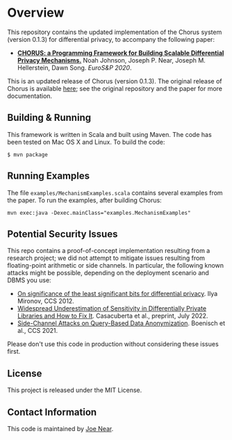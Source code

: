 # Overview

This repository contains the updated implementation of the Chorus
system (version 0.1.3) for differential privacy, to accompany the
following paper:

- [**CHORUS: a Programming Framework for Building Scalable Differential
Privacy Mechanisms.**](https://conferences.computer.org/eurosp/pdfs/EuroSP2020-2psedXWK6U4prXdo7t91Gm/508700a535/508700a535.pdf) Noah Johnson, Joseph P. Near, Joseph
M. Hellerstein, Dawn Song. *EuroS&P 2020*.

This is an updated release of Chorus (version 0.1.3). The original
release of Chorus is available
[here](https://github.com/uber-archive/sql-differential-privacy); see
the original repository and the paper for more documentation.

## Building & Running

This framework is written in Scala and built using Maven. The code has been tested on Mac OS X and Linux. To build the code:

```
$ mvn package
```

## Running Examples

The file `examples/MechanismExamples.scala` contains several examples
from the paper. To run the examples, after building Chorus:

```
mvn exec:java -Dexec.mainClass="examples.MechanismExamples"
```

## Potential Security Issues

This repo contains a proof-of-concept implementation resulting from a
research project; we did not attempt to mitigate issues resulting from
floating-point arithmetic or side channels. In particular, the
following known attacks might be possible, depending on the deployment
scenario and DBMS you use:

- [On significance of the least significant bits for differential
  privacy](https://dl.acm.org/doi/pdf/10.1145/2382196.2382264). Ilya
  Mironov, CCS 2012.
- [Widespread Underestimation of Sensitivity in Differentially Private
  Libraries and How to Fix It](https://arxiv.org/abs/2207.10635).
  Casacuberta et al., preprint, July 2022.
- [Side-Channel Attacks on Query-Based Data
  Anonymization](https://dl.acm.org/doi/pdf/10.1145/3460120.3484751).
  Boenisch et al., CCS 2021.

Please don't use this code in production without considering these
issues first.

## License

This project is released under the MIT License.

## Contact Information

This code is maintained by [Joe Near](http://www.uvm.edu/~jnear/).
